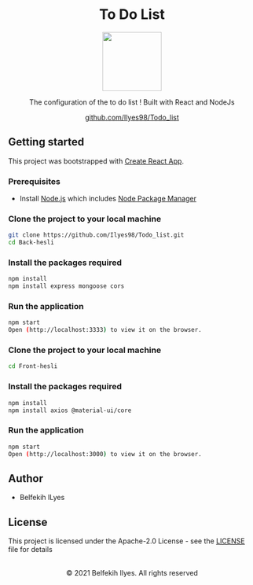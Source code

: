 <h1 align="center">To Do List</h1>

<p align="center">
    <img src="./public/assets/show.png" width="120px" />

</p>

<p align="center">
  The configuration of the to do list ! Built with React and NodeJs
</p>

<p align="center">
  <a href="https://github.com/Ilyes98/Todo_list">github.com/Ilyes98/Todo_list</a>
</p>

## Getting started

This project was bootstrapped with [Create React App](https://github.com/facebook/create-react-app).

### Prerequisites

- Install [Node.js](https://nodejs.org) which includes [Node Package Manager](https://www.npmjs.com/get-npm)

### Clone the project to your local machine

```bash
git clone https://github.com/Ilyes98/Todo_list.git
cd Back-hesli
```
### Install the packages required

```bash
npm install
npm install express mongoose cors
```
### Run the application

```bash
npm start
Open (http://localhost:3333) to view it on the browser.
```

### Clone the project to your local machine

```bash
cd Front-hesli
```

### Install the packages required

```bash
npm install
npm install axios @material-ui/core
```
### Run the application

```bash
npm start
Open (http://localhost:3000) to view it on the browser.
```

## Author

- Belfekih ILyes

## License

This project is licensed under the Apache-2.0 License - see the [LICENSE](LICENSE) file for details

<p align="center">
  <br />
  © 2021 Belfekih Ilyes. All rights reserved
</p>
